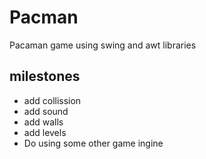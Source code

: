 Pacman 
======

Pacaman game using swing and awt libraries

 milestones
-----------
 
 - add collission
 - add sound
 - add walls
 - add levels
- Do using some other game ingine
